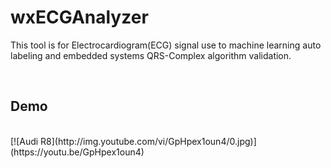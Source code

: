 # wxECGAnalyzer
This tool is for Electrocardiogram(ECG) signal use to machine learning auto labeling and embedded systems QRS-Complex algorithm validation.

</br>


## Demo
</br>
[![Audi R8](http://img.youtube.com/vi/GpHpex1oun4/0.jpg)](https://youtu.be/GpHpex1oun4)
</br>
